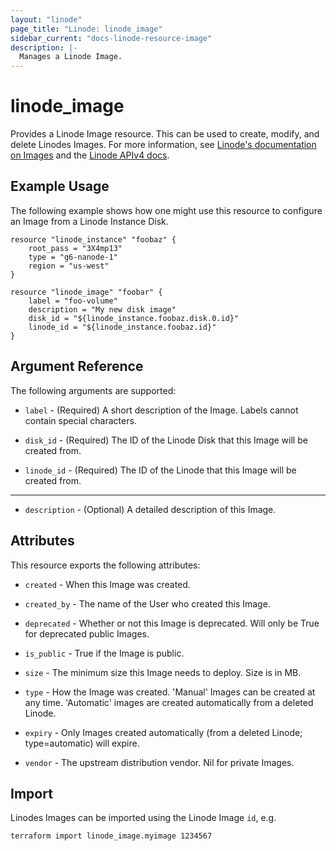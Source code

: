 ```yaml
---
layout: "linode"
page_title: "Linode: linode_image"
sidebar_current: "docs-linode-resource-image"
description: |-
  Manages a Linode Image.
---
```


# linode\_image

Provides a Linode Image resource.  This can be used to create,
modify, and delete Linodes Images. For more information, see [Linode's documentation on Images](https://www.linode.com/docs/platform/disk-images/linode-images/)
and the [Linode APIv4 docs](https://developers.linode.com/api/v4#operation/createImage).

## Example Usage

The following example shows how one might use this resource to configure an Image from a Linode Instance Disk.

```hcl
resource "linode_instance" "foobaz" {
    root_pass = "3X4mp13"
    type = "g6-nanode-1"
    region = "us-west"
}

resource "linode_image" "foobar" {
    label = "foo-volume"
    description = "My new disk image"
    disk_id = "${linode_instance.foobaz.disk.0.id}"
    linode_id = "${linode_instance.foobaz.id}"
}
```

## Argument Reference

The following arguments are supported:

* `label` - (Required) A short description of the Image. Labels cannot contain special characters.

* `disk_id` - (Required) The ID of the Linode Disk that this Image will be created from.

* `linode_id` - (Required) The ID of the Linode that this Image will be created from.

- - -

* `description` - (Optional) A detailed description of this Image.

## Attributes

This resource exports the following attributes:

* `created` - When this Image was created.

* `created_by` - The name of the User who created this Image.

* `deprecated` - Whether or not this Image is deprecated. Will only be True for deprecated public Images.

* `is_public` - True if the Image is public.

* `size` - The minimum size this Image needs to deploy. Size is in MB.

* `type` - How the Image was created. 'Manual' Images can be created at any time. 'Automatic' images are created automatically from a deleted Linode.

* `expiry` - Only Images created automatically (from a deleted Linode; type=automatic) will expire.

* `vendor` - The upstream distribution vendor. Nil for private Images.

## Import

Linodes Images can be imported using the Linode Image `id`, e.g.

```sh
terraform import linode_image.myimage 1234567
```
